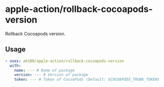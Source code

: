 # apple-action/rollback-cocoapods-version

Rollback Cocoapods version.

## Usage

```yml
- uses: ab180/apple-action/rollback-cocoapods-version
  with:
    name: --- # Name of package
    version: --- # Version of package
    token: --- # Token of CocoaPods (Default: $COCOAPODS_TRUNK_TOKEN)
```
